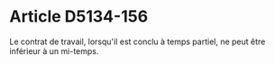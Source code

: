 # Article D5134-156

  
Le contrat de travail, lorsqu'il est conclu à temps partiel, ne peut être inférieur à un mi-temps.